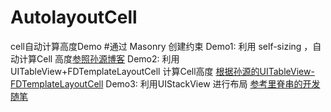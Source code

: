 # AutolayoutCell
cell自动计算高度Demo
#通过 Masonry 创建约束
 Demo1: 利用 self-sizing ，自动计算Cell 高度[参照孙源博客](http://blog.sunnyxx.com/2015/05/17/cell-height-calculation/)
 Demo2: 利用UITableView+FDTemplateLayoutCell  计算Cell高度 [根据孙源的UITableView-FDTemplateLayoutCell](https://github.com/forkingdog/UITableView-FDTemplateLayoutCell)
 Demo3: 利用UIStackView 进行布局  [参考里脊串的开发随笔](http://adad184.com/2015/06/08/complex-cell-with-masonry/)
